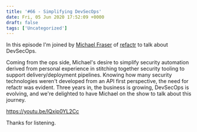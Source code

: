 ```yaml
---
title: '#66 - Simplifying DevSecOps'
date: Fri, 05 Jun 2020 17:52:09 +0000
draft: false
tags: ['Uncategorized']
---
```


In this episode I'm joined by [Michael Fraser](https://www.linkedin.com/in/itascode/) of [refactr](https://www.refactr.it/) to talk about DevSecOps.

Coming from the ops side, Michael's desire to simplify security automation derived from personal experience in stitching together security tooling to support delivery/deployment pipelines. Knowing how many security technologies weren't developed from an API first perspective, the need for refactr was evident. Three years in, the business is growing, DevSecOps is evolving, and we're delighted to have Michael on the show to talk about this journey.

https://youtu.be/lQxip0YL2Cc

Thanks for listening.